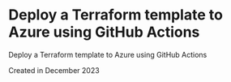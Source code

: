 # Deploy a Terraform template to Azure using GitHub Actions
Deploy a Terraform template to Azure using GitHub Actions

Created in December 2023
